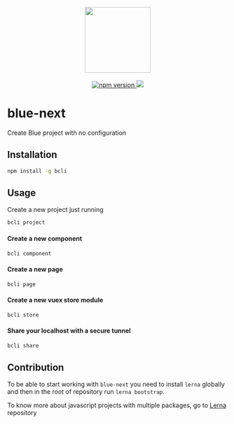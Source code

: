 <p align="center">
  <img  src="http://i.imgur.com/QmJrU0A.png" width="150" />
  <br> <br>
  <a href="https://www.npmjs.com/package/bcli">
    <img src="https://img.shields.io/npm/v/bcli.svg" alt="npm version">
  </a>
  <a href="https://www.npmjs.com/package/bcli">
    <img src="https://img.shields.io/npm/dt/bcli.svg">
  </a>
</p>

# blue-next

Create Blue project with no configuration

## Installation

```bash
npm install -g bcli
```

## Usage

Create a new project just running 

```bash 
bcli project
```

#### Create a new component

```bash
bcli component
```

#### Create a new page

```bash
bcli page
```

#### Create a new vuex store module

```bash
bcli store
```

#### Share your localhost with a secure tunnel

```bash
bcli share
```

## Contribution

To be able to start working with `blue-next` you need to install `lerna` globally and then in the root of repository run `lerna bootstrap`.

To know more about javascript projects with multiple packages, go to [Lerna](https://github.com/lerna/lerna) repository

